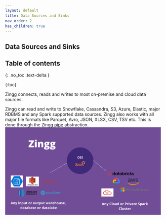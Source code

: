```yaml
---
layout: default
title: Data Sources and Sinks
nav_order: 2
has_children: true
---
```


## Data Sources and Sinks

## Table of contents
{: .no_toc .text-delta }

{:toc}

Zingg connects, reads and writes to most on-premise and cloud data sources. 

Zingg can read and write to Snowflake, Cassandra, S3, Azure, Elastic, major RDBMS and any Spark supported data sources. Zingg also works with all major file formats like Parquet, Avro, JSON, XLSX, CSV, TSV etc. This is done through the Zingg [pipe](pipes.md) abstraction.  
![zinggConnectors](/assets/zinggOSS.png)